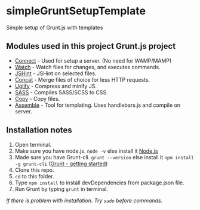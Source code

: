 # simpleGruntSetupTemplate

Simple setup of Grunt.js with templates

## Modules used in this project Grunt.js project
- [Connect](https://github.com/gruntjs/grunt-contrib-connect) - Used for setup a server. (No need for WAMP/MAMP)
- [Watch](https://github.com/gruntjs/grunt-contrib-watch) - Watch files for changes, and executes commands.
- [JSHint](https://github.com/gruntjs/grunt-contrib-jshint) - JSHint on selected files.
- [Concat](https://github.com/gruntjs/grunt-contrib-concat) - Merge files of choice for less HTTP requests.
- [Uglify](https://github.com/gruntjs/grunt-contrib-uglify) - Compress and minify JS.
- [SASS](https://github.com/gruntjs/grunt-contrib-sass) - Compiles SASS/SCSS to CSS.
- [Copy](https://github.com/gruntjs/grunt-contrib-copy) - Copy files.
- [Assemble](https://github.com/assemble/assemble) - Tool for templating. Uses handlebars.js and compile on server.

## Installation notes

1. Open terminal.
2. Make sure you have node.js. `node -v` else install it [Node.js](http://nodejs.org/)
3. Made sure you have Grunt-cli. `grunt --version` else install it `npm install -g grunt-cli` ([Grunt - getting started](http://gruntjs.com/getting-started))
4. Clone this repo.
5. `cd` to this folder.
6. Type `npm install` to install devDependencies from package.json file.
7. Run Grunt by typing `grunt` in terminal.

*If there is problem with installation. Try `sudo` before commands.*
